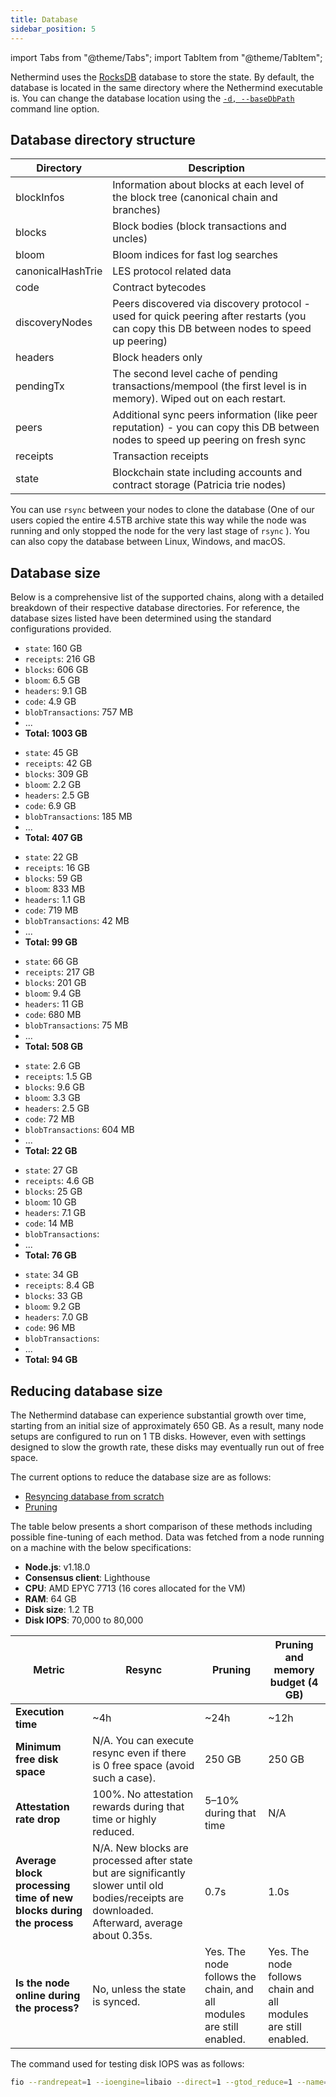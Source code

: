```yaml
---
title: Database
sidebar_position: 5
---
```


import Tabs from "@theme/Tabs";
import TabItem from "@theme/TabItem";

Nethermind uses the [RocksDB](https://rocksdb.org) database to store the state. By default, the database is located in the
same directory where the Nethermind executable is. You can change the database location using the [`-d, --baseDbPath`](configuration.md#basedbpath) command line option.

## Database directory structure

| Directory         | Description |
| -                 | - |
| blockInfos        | Information about blocks at each level of the block tree (canonical chain and branches) |
| blocks            | Block bodies (block transactions and uncles) |
| bloom             | Bloom indices for fast log searches |
| canonicalHashTrie | LES protocol related data |
| code              | Contract bytecodes |
| discoveryNodes    | Peers discovered via discovery protocol - used for quick peering after restarts (you can copy this DB between nodes to speed up peering) |
| headers           | Block headers only |
| pendingTx         | The second level cache of pending transactions/mempool (the first level is in memory). Wiped out on each restart. |
| peers             | Additional sync peers information (like peer reputation) - you can copy this DB between nodes to speed up peering on fresh sync |
| receipts          | Transaction receipts |
| state             | Blockchain state including accounts and contract storage (Patricia trie nodes) |

You can use `rsync` between your nodes to clone the database (One of our users copied the entire 4.5TB archive state this
way while the node was running and only stopped the node for the very last stage of `rsync` ). You can also copy
the database between Linux, Windows, and macOS.

## Database size

Below is a comprehensive list of the supported chains, along with a detailed breakdown of their respective database directories. For reference, the database sizes listed have been determined using the standard configurations provided.

<!--[start autogen]-->

<Tabs>
<TabItem value="mainnet" label="Mainnet">

- `state`: 160 GB
- `receipts`: 216 GB
- `blocks`: 606 GB
- `bloom`: 6.5 GB
- `headers`: 9.1 GB
- `code`: 4.9 GB
- `blobTransactions`: 757 MB
- ...
- **Total: 1003 GB**

</TabItem>
<TabItem value="sepolia" label="Sepolia">

- `state`: 45 GB
- `receipts`: 42 GB
- `blocks`: 309 GB
- `bloom`: 2.2 GB
- `headers`: 2.5 GB
- `code`: 6.9 GB
- `blobTransactions`: 185 MB
- ...
- **Total: 407 GB**

</TabItem>
<TabItem value="holesky" label="Holesky">

- `state`: 22 GB
- `receipts`: 16 GB
- `blocks`: 59 GB
- `bloom`: 833 MB
- `headers`: 1.1 GB
- `code`: 719 MB
- `blobTransactions`: 42 MB
- ...
- **Total: 99 GB**

</TabItem>
<TabItem value="gnosis" label="Gnosis">

- `state`: 66 GB
- `receipts`: 217 GB
- `blocks`: 201 GB
- `bloom`: 9.4 GB
- `headers`: 11 GB
- `code`: 680 MB
- `blobTransactions`: 75 MB
- ...
- **Total: 508 GB**

</TabItem>
<TabItem value="chiado" label="Chiado">

- `state`: 2.6 GB
- `receipts`: 1.5 GB
- `blocks`: 9.6 GB
- `bloom`: 3.3 GB
- `headers`: 2.5 GB
- `code`: 72 MB
- `blobTransactions`: 604 MB
- ...
- **Total: 22 GB**

</TabItem>
<TabItem value="energyweb" label="Energyweb">

- `state`: 27 GB
- `receipts`: 4.6 GB
- `blocks`: 25 GB
- `bloom`: 10 GB
- `headers`: 7.1 GB
- `code`: 14 MB
- `blobTransactions`: 
- ...
- **Total: 76 GB**

</TabItem>
<TabItem value="volta" label="Volta">

- `state`: 34 GB
- `receipts`: 8.4 GB
- `blocks`: 33 GB
- `bloom`: 9.2 GB
- `headers`: 7.0 GB
- `code`: 96 MB
- `blobTransactions`: 
- ...
- **Total: 94 GB**

</TabItem>
</Tabs>

<!--[end autogen]-->

## Reducing database size

The Nethermind database can experience substantial growth over time, starting from an initial size of approximately 650
GB. As a result, many node setups are configured to run on 1 TB disks. However, even with settings
designed to slow the growth rate, these disks may eventually run out of free space.

The current options to reduce the database size are as follows:

- [Resyncing database from scratch](sync.md#resync-a-node-from-scratch)
- [Pruning](pruning.md)

The table below presents a short comparison of these methods including possible fine-tuning of each method. Data was
fetched from a node running on a machine with the below specifications:

- **Node.js**: v1.18.0
- **Consensus client**: Lighthouse
- **CPU**: AMD EPYC 7713 (16 cores allocated for the VM)
- **RAM**: 64 GB
- **Disk size**: 1.2 TB
- **Disk IOPS**: 70,000 to 80,000

| Metric | Resync | Pruning | Pruning and memory budget (4 GB) |
| - | - | - | - |
| **Execution time** | ~4h | ~24h | ~12h |
| **Minimum free disk space** | N/A. You can execute resync even if there is 0 free space (avoid such a case). | 250 GB | 250 GB |
| **Attestation rate drop** | 100%. No attestation rewards during that time or highly reduced. | 5–10% during that time | N/A |
| **Average block processing time of new blocks during the process** | N/A. New blocks are processed after state but are significantly slower until old bodies/receipts are downloaded. Afterward, average about 0.35s. | 0.7s | 1.0s |
| **Is the node online during the process?** | No, unless the state is synced. | Yes. The node follows the chain, and all modules are still enabled. | Yes. The node follows chain and all modules are still enabled. |

The command used for testing disk IOPS was as follows:

```bash
fio --randrepeat=1 --ioengine=libaio --direct=1 --gtod_reduce=1 --name=test --filename=test --bs=4k --iodepth=64 --size=4G --readwrite=randrw
```
